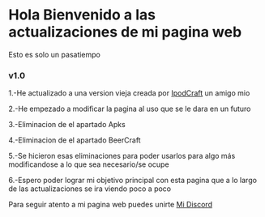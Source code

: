 # Hola Bienvenido a las actualizaciones de mi pagina web 
Esto es solo un pasatiempo


### v1.0

1.-He actualizado a una version vieja creada por [IpodCraft](https://github.com/IpodCraft) un amigo mio

2.-He empezado a modificar la pagina al uso que se le dara en un futuro

3.-Eliminacion de el apartado Apks

4.-Eliminacion de el apartado BeerCraft

5.-Se hicieron esas eliminaciones para poder usarlos para algo más modificandose a lo que sea necesario/se ocupe

6.-Espero poder lograr mi objetivo principal con esta pagina que a lo largo de las actualizaciones se ira viendo poco a poco

Para seguir atento a mi pagina web puedes unirte [Mi Discord](https://discord.gg/XwwgMZEyWu)
